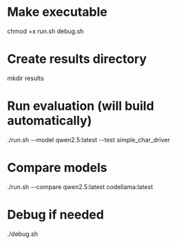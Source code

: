 # Make executable
chmod +x run.sh debug.sh

# Create results directory
mkdir results

# Run evaluation (will build automatically)
./run.sh --model qwen2.5:latest --test simple_char_driver

# Compare models
./run.sh --compare qwen2.5:latest codellama:latest

# Debug if needed
./debug.sh
